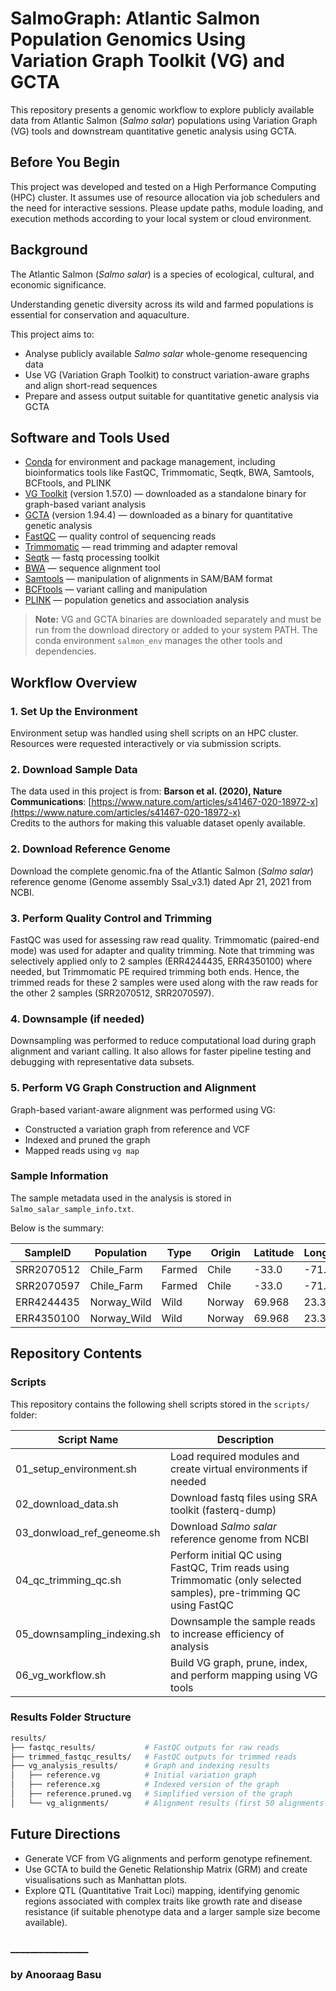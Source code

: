 # SalmoGraph: Atlantic Salmon Population Genomics Using Variation Graph Toolkit (VG) and GCTA

This repository presents a genomic workflow to explore publicly available data from Atlantic Salmon (*Salmo salar*) populations using Variation Graph (VG) tools and downstream quantitative genetic analysis using GCTA.

## Before You Begin

This project was developed and tested on a High Performance Computing (HPC) cluster. It assumes use of resource allocation via job schedulers and the need for interactive sessions. Please update paths, module loading, and execution methods according to your local system or cloud environment.

## Background

The Atlantic Salmon (*Salmo salar*) is a species of ecological, cultural, and economic significance.

Understanding genetic diversity across its wild and farmed populations is essential for conservation and aquaculture.

This project aims to:

- Analyse publicly available *Salmo salar* whole-genome resequencing data
- Use VG (Variation Graph Toolkit) to construct variation-aware graphs and align short-read sequences
- Prepare and assess output suitable for quantitative genetic analysis via GCTA

## Software and Tools Used

- [Conda](https://docs.conda.io/en/latest/) for environment and package management, including bioinformatics tools like FastQC, Trimmomatic, Seqtk, BWA, Samtools, BCFtools, and PLINK
- [VG Toolkit](https://github.com/vgteam/vg) (version 1.57.0) — downloaded as a standalone binary for graph-based variant analysis
- [GCTA](http://cnsgenomics.com/software/gcta/) (version 1.94.4) — downloaded as a binary for quantitative genetic analysis
- [FastQC](https://www.bioinformatics.babraham.ac.uk/projects/fastqc/) — quality control of sequencing reads
- [Trimmomatic](http://www.usadellab.org/cms/?page=trimmomatic) — read trimming and adapter removal
- [Seqtk](https://github.com/lh3/seqtk) — fastq processing toolkit
- [BWA](http://bio-bwa.sourceforge.net/) — sequence alignment tool
- [Samtools](http://www.htslib.org/) — manipulation of alignments in SAM/BAM format
- [BCFtools](http://samtools.github.io/bcftools/) — variant calling and manipulation
- [PLINK](https://www.cog-genomics.org/plink/) — population genetics and association analysis
> **Note:** VG and GCTA binaries are downloaded separately and must be run from the download directory or added to your system PATH. The conda environment `salmon_env` manages the other tools and dependencies.

## Workflow Overview

### 1. Set Up the Environment

Environment setup was handled using shell scripts on an HPC cluster. Resources were requested interactively or via submission scripts.

### 2. Download Sample Data

The data used in this project is from: **Barson et al. (2020), Nature Communications**: [https://www.nature.com/articles/s41467-020-18972-x](https://www.nature.com/articles/s41467-020-18972-x)  
Credits to the authors for making this valuable dataset openly available.

### 2. Download Reference Genome

Download the complete genomic.fna of the Atlantic Salmon (*Salmo salar*) reference genome (Genome assembly Ssal_v3.1) dated Apr 21, 2021 from NCBI.

### 3. Perform Quality Control and Trimming

FastQC was used for assessing raw read quality. Trimmomatic (paired-end mode) was used for adapter and quality trimming. Note that trimming was selectively applied only to 2 samples (ERR4244435, ERR4350100) where needed, but Trimmomatic PE required trimming both ends. Hence, the trimmed reads for these 2 samples were used along with the raw reads for the other 2 samples (SRR2070512, SRR2070597).

### 4. Downsample (if needed)

Downsampling was performed to reduce computational load during graph alignment and variant calling. It also allows for faster pipeline testing and debugging with representative data subsets.

### 5. Perform VG Graph Construction and Alignment

Graph-based variant-aware alignment was performed using VG:

- Constructed a variation graph from reference and VCF
- Indexed and pruned the graph
- Mapped reads using `vg map`

### Sample Information

The sample metadata used in the analysis is stored in `Salmo_salar_sample_info.txt`.

Below is the summary:

| SampleID   | Population   | Type   | Origin | Latitude | Longitude |
| ---------- | ------------ | ------ | ------ | -------- | --------- |
| SRR2070512 | Chile_Farm   | Farmed | Chile  | -33.0    | -71.0     |
| SRR2070597 | Chile_Farm   | Farmed | Chile  | -33.0    | -71.0     |
| ERR4244435 | Norway_Wild  | Wild   | Norway | 69.968   | 23.375    |
| ERR4350100 | Norway_Wild  | Wild   | Norway | 69.968   | 23.375    |

## Repository Contents

### Scripts

This repository contains the following shell scripts stored in the `scripts/` folder:

| Script Name                 | Description                                                                                                         |
| --------------------------- | ------------------------------------------------------------------------------------------------------------------- |
| 01_setup_environment.sh     | Load required modules and create virtual environments if needed                                                     |
| 02_download_data.sh         | Download fastq files using SRA toolkit (fasterq-dump)                                                               |  
| 03_donwload_ref_geneome.sh  | Download *Salmo salar* reference genome from NCBI                                                                   |
| 04_qc_trimming_qc.sh        | Perform initial QC using FastQC, Trim reads using Trimmomatic (only selected samples), pre-trimming QC using FastQC |
| 05_downsampling_indexing.sh | Downsample the sample reads to increase efficiency of analysis                                                      |
| 06_vg_workflow.sh           | Build VG graph, prune, index, and perform mapping using VG tools                                                    |

### Results Folder Structure

```bash
results/
├── fastqc_results/           # FastQC outputs for raw reads
├── trimmed_fastqc_results/   # FastQC outputs for trimmed reads
├── vg_analysis_results/      # Graph and indexing results
│   ├── reference.vg          # Initial variation graph
│   ├── reference.xg          # Indexed version of the graph
│   ├── reference.pruned.vg   # Simplified version of the graph
│   └── vg_alignments/        # Alignment results (first 50 alignments per sample)
```

## Future Directions

- Generate VCF from VG alignments and perform genotype refinement.
- Use GCTA to build the Genetic Relationship Matrix (GRM) and create visualisations such as Manhattan plots.
- Explore QTL (Quantitative Trait Loci) mapping, identifying genomic regions associated with complex traits like growth rate and disease resistance (if suitable phenotype data and a larger sample size become available).
  
### ________________
### by Anooraag Basu
